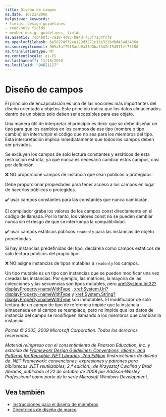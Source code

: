 ```yaml
---
title: Diseño de campos
ms.date: 10/22/2008
helpviewer_keywords:
- fields, design guidelines
- read-only fields
- member design guidelines, fields
ms.assetid: 7cb4b0f3-7a10-4c93-b84d-733f7134fcf8
ms.openlocfilehash: 6e58274f32ea129d3271c11e321bdbd454d2406a
ms.sourcegitcommit: 965a5af7918acb0a3fd3baf342e15d511ef75188
ms.translationtype: MT
ms.contentlocale: es-ES
ms.lasthandoff: 11/18/2020
ms.locfileid: "94821117"
---
```

# <a name="field-design"></a>Diseño de campos
El principio de encapsulación es una de las nociones más importantes del diseño orientado a objetos. Este principio indica que los datos almacenados dentro de un objeto solo deben ser accesibles para ese objeto.

 Una manera útil de interpretar el principio es decir que se debe diseñar un tipo para que los cambios en los campos de ese tipo (nombre o tipo cambie) sin interrumpir el código que no sea para los miembros del tipo. Esta interpretación implica inmediatamente que todos los campos deben ser privados.

 Se excluyen los campos de solo lectura constantes y estáticos de esta restricción estricta, ya que nunca es necesario cambiar estos campos, casi por definición.

 ❌ NO proporcione campos de instancia que sean públicos o protegidos.

 Debe proporcionar propiedades para tener acceso a los campos en lugar de hacerlos públicos o protegidos.

 ✔️ usar campos constantes para las constantes que nunca cambiarán.

 El compilador graba los valores de los campos const directamente en el código de llamada. Por lo tanto, los valores const no se pueden cambiar nunca sin el riesgo de que se interrumpa la compatibilidad.

 ✔️ usar campos estáticos públicos `readonly` para las instancias de objeto predefinidas.

 Si hay instancias predefinidas del tipo, declárela como campos estáticos de solo lectura públicos del propio tipo.

 ❌ NO asigne instancias de tipos mutables a `readonly` los campos.

 Un tipo mutable es un tipo con instancias que se pueden modificar una vez creadas las instancias. Por ejemplo, las matrices, la mayoría de las colecciones y las secuencias son tipos mutables, pero <xref:System.Int32?displayProperty=nameWithType> , <xref:System.Uri?displayProperty=nameWithType> y <xref:System.String?displayProperty=nameWithType> son inmutables. El modificador de solo lectura de un campo de tipo de referencia impide que la instancia almacenada en el campo se reemplace, pero no impide que los datos de instancia del campo se modifiquen llamando a los miembros que cambian la instancia.

 *Partes © 2005, 2009 Microsoft Corporation. Todos los derechos reservados.*

 *Material reimpreso con el consentimiento de Pearson Education, Inc. y extraído de [Framework Design Guidelines: Conventions, Idioms, and Patterns for Reusable .NET Libraries, 2nd Edition](https://www.informit.com/store/framework-design-guidelines-conventions-idioms-and-9780321545619) (Instrucciones de diseño de .NET Framework: convenciones, expresiones y patrones para bibliotecas .NET reutilizables, 2.ª edición), de Krzysztof Cwalina y Brad Abrams, publicado el 22 de octubre de 2008 por Addison-Wesley Professional como parte de la serie Microsoft Windows Development.*

## <a name="see-also"></a>Vea también

- [Instrucciones para el diseño de miembros](member.md)
- [Directrices de diseño de marco](index.md)
